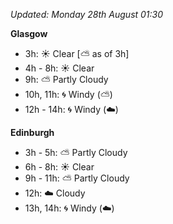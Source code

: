 *Updated: Monday 28th August 01:30*

**Glasgow**

* 3h: :sunny: Clear [:partly_sunny: as of 3h]
* 4h - 8h: :sunny: Clear
* 9h: :partly_sunny: Partly Cloudy
* 10h, 11h: :cyclone: Windy (:partly_sunny:)
* 12h - 14h: :cyclone: Windy (:cloud:)

**Edinburgh**

* 3h - 5h: :partly_sunny: Partly Cloudy
* 6h - 8h: :sunny: Clear
* 9h - 11h: :partly_sunny: Partly Cloudy
* 12h: :cloud: Cloudy
* 13h, 14h: :cyclone: Windy (:cloud:)
